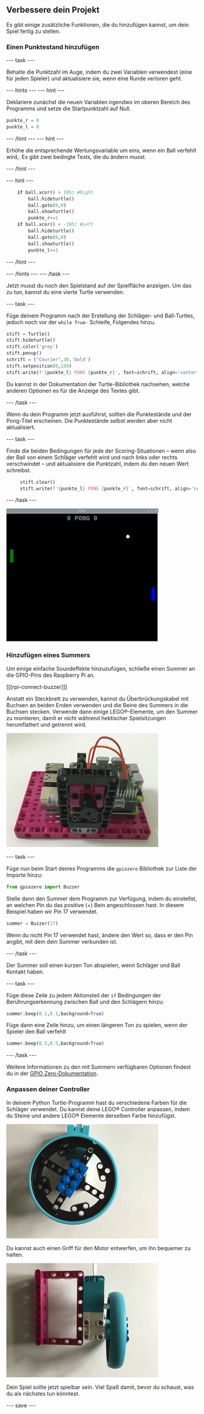 ## Verbessere dein Projekt

Es gibt einige zusätzliche Funktionen, die du hinzufügen kannst, um dein Spiel fertig zu stellen.

### Einen Punktestand hinzufügen

--- task ---

Behalte die Punktzahl im Auge, indem du zwei Variablen verwendest (eine für jeden Spieler) und aktualisiere sie, wenn eine Runde verloren geht.

--- hints --- --- hint ---

Deklariere zunächst die neuen Variablen irgendwo im oberen Bereich des Programms und setze die Startpunktzahl auf Null.

```python   
punkte_r = 0   
punkte_l = 0   
```

--- /hint --- --- hint ---

Erhöhe die entsprechende Wertungsvariable um eins, wenn ein Ball verfehlt wird,. Es gibt zwei bedingte Tests, die du ändern musst.


--- /hint ---

--- hint ---

```python
    if ball.xcor() > 195: #Right
        ball.hideturtle()
        ball.goto(0,0)
        ball.showturtle()
        punkte_r+=1
    if ball.xcor() < -195: #Left
        ball.hideturtle()
        ball.goto(0,0)
        ball.showturtle()
        punkte_l+=1
```

--- /hint ---

--- /hints --- --- /task ---

Jetzt musst du noch den Spielstand auf der Spielfläche anzeigen. Um das zu tun, kannst du eine vierte Turtle verwenden.

--- task ---

Füge deinem Programm nach der Erstellung der Schläger- und Ball-Turtles, jedoch noch vor der `while True-` Schleife, Folgendes hinzu.

```python
stift = Turtle()
stift.hideturtle()
stift.color('grey')
stift.penup()
schrift = ("Courier",30,'bold')
stift.setposition(0,150)
stift.write(f'{punkte_l} PONG {punkte_r}', font=schrift, align='center')
```

Du kannst in der Dokumentation der Turtle-Bibliothek nachsehen, welche anderen Optionen es für die Anzeige des Textes gibt.

--- /task ---

Wenn du dein Programm jetzt ausführst, sollten die Punktestände und der Pong-Titel erscheinen. Die Punktestände selbst werden aber nicht aktualisiert.

--- task ---

Finde die beiden Bedingungen für jede der Scoring-Situationen – wenn also der Ball von einem Schläger verfehlt wird und nach links oder rechts verschwindet – und aktualisiere die Punktzahl, indem du den neuen Wert schreibst.

```python
     stift.clear()
     stift.write(f'{punkte_l} PONG {punkte_r}', font=schrift, align='center')
```

--- /task ---

![Eine Ansicht des Spielfensters mit den Punktzahlen am oberen Rand.](images/score.png)

### Hinzufügen eines Summers

Um einige einfache Soundeffekte hinzuzufügen, schließe einen Summer an die GPIO-Pins des Raspberry Pi an.

[[[rpi-connect-buzzer]]]

Anstatt ein Steckbrett zu verwenden, kannst du Überbrückungskabel mit Buchsen an beiden Enden verwenden und die Beine des Summers in die Buchsen stecken. Verwende dann einige LEGO®-Elemente, um den Summer zu montieren, damit er nicht während hektischer Spielsitzungen herumflattert und getrennt wird.

![Ein Foto eines Raspberry Pi, der auf einer LEGO® Maker Plate montiert ist, mit einem Summer, der mit LEGO-Elementen befestigt ist.](images/buzzer.JPG)

--- task ---

Füge nun beim Start deines Programms die `gpiozero` Bibliothek zur Liste der Importe hinzu:

```python
from gpiozero import Buzzer
```

Stelle dann den Summer dem Programm zur Verfügung, indem du einstellst, an welchen Pin du das positive (+) Bein angeschlossen hast. In diesem Beispiel haben wir Pin 17 verwendet.

```python
summer = Buzzer(17)
```

Wenn du nicht Pin 17 verwendet hast, ändere den Wert so, dass er den Pin angibt, mit dem dein Summer verbunden ist.

--- /task ---

Der Summer soll einen kurzen Ton abspielen, wenn Schläger und Ball Kontakt haben.

--- task ---

Füge diese Zeile zu jedem Aktionsteil der `if` Bedingungen der Berührungserkennung zwischen Ball und den Schlägern hinzu:

```python
summer.beep(0.1,0.1,background=True)
```

Füge dann eine Zeile hinzu, um einen längeren Ton zu spielen, wenn der Spieler den Ball verfehlt

```python
summer.beep(0.5,0.5,background=True)
```

--- /task ---

Weitere Informationen zu den mit Summern verfügbaren Optionen findest du in der [GPIO Zero-Dokumentation](https://gpiozero.readthedocs.io/en/stable/api_output.html#buzzer).

### Anpassen deiner Controller

In deinem Python Turtle-Programm hast du verschiedene Farben für die Schläger verwendet. Du kannst deine LEGO® Controller anpassen, indem du Steine und andere LEGO® Elemente derselben Farbe hinzufügst.

![Ein Foto mit einem farbigen Baustein auf einem LEGO® Rad.](images/blue_wheel.JPG)

Du kannst auch einen Griff für den Motor entwerfen, um ihn bequemer zu halten.

![Ein Foto eines LEGO®-Griffs, der der Motorsteuerung hinzugefügt wurde.](images/handle.JPG)


Dein Spiel sollte jetzt spielbar sein. Viel Spaß damit, bevor du schaust, was du als nächstes tun könntest.

--- save ---
